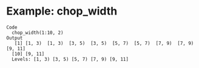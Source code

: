 # Example: chop_width

    Code
      chop_width(1:10, 2)
    Output
       [1] [1, 3)  [1, 3)  [3, 5)  [3, 5)  [5, 7)  [5, 7)  [7, 9)  [7, 9)  [9, 11]
      [10] [9, 11]
      Levels: [1, 3) [3, 5) [5, 7) [7, 9) [9, 11]

